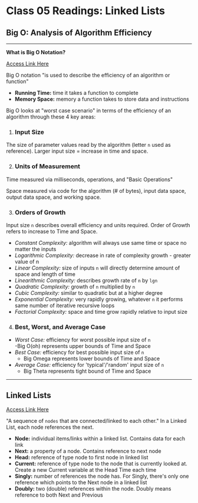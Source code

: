 # Class 05 Readings: Linked Lists  

## Big O: Analysis of Algorithm Efficiency  

___  

**What is Big O Notation?**  

[Access Link Here](https://codefellows.github.io/common_curriculum/data_structures_and_algorithms/Code_401/class-05/resources/big_oh.html)

Big O notation "is used to describe the efficiency of an algorithm or function"

- **Running Time:** time it takes a function to complete  
- **Memory Space:** memory a function takes to store data and instructions  

Big O looks at "worst case scenario" in terms of the efficiency of an algorithm through these 4 key areas:

1. ### Input Size

The size of parameter values read by the algorithm (letter `n` used as reference). Larger input size = increase in time and space.

2. ### Units of Measurement

Time measured via milliseconds, operations, and "Basic Operations"

Space measured via code for the algorithm (# of bytes), input data space, output data space, and working space. 

3. ### Orders of Growth

Input size `n` describes overall efficiency and units required. Order of Growth refers to increase to Time and Space.

- *Constant Complexity:* algorithm will always use same time or space no matter the inputs  
- *Logarithmic Complexity:* decrease in rate of complexity growth - greater value of n  
- *Linear Complexity:* size of inputs `n` will directly determine amount of space and length of time  
- *Linearithmic Complexity:* describes growth rate of `n` by `lgn`
- *Quadratic Complexity:* growth of `n` multiplied by `n`  
- *Cubic Complexity:* similar to quadratic but at a higher degree  
- *Exponential Complexity:* very rapidly growing, whatever `n` it performs same number of iterative recursive loops  
- *Factorial Complexity:* space and time grow rapidly relative to input size  


4. ### Best, Worst, and Average Case  

- *Worst Case:* efficiency for worst possible input size of `n`  
    -Big O(oh) represents upper bounds of Time and Space
- *Best Case:* efficiency for best possible input size of `n`  
    - Big Omega represents lower bounds of Time and Space
- *Average Case:* efficiency for 'typical'/'random' input size of `n`  
    - Big Theta represents tight bound of Time and Space

___

## Linked Lists

[Access Link Here](https://codefellows.github.io/common_curriculum/data_structures_and_algorithms/Code_401/class-05/resources/singly_linked_list.html)

"A sequence of `nodes` that are connected/linked to each other." In a Linked List, each node references the next.  

- **Node:** individual items/links within a linked list. Contains data for each link
- **Next:** a property of a node. Contains reference to next node  
- **Head:** reference of type node to first node in linked list
- **Current:** reference of type node to the node that is currently looked at. Create a new Current variable at the Head Time each time 
- **Singly:** number of references the node has. For Singly, there's only one reference which points to the Next node in a linked list  
- **Doubly:** two (double) references within the node. Doubly means reference to both Next and Previous  